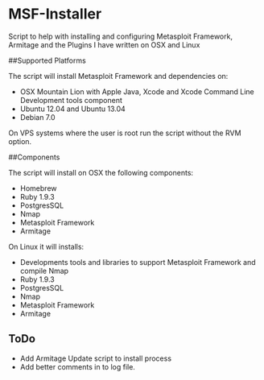 MSF-Installer
=============

Script to help with installing and configuring Metasploit Framework, Armitage and the Plugins I have written on OSX and Linux

##Supported Platforms

The script will install Metasploit Framework and dependencies on:

* OSX Mountain Lion with Apple Java, Xcode and Xcode Command Line Development tools component
* Ubuntu 12.04 and Ubuntu 13.04
* Debian 7.0

On VPS systems where the user is root run the script without the RVM option. 

##Components

The script will install on OSX the following components:

* Homebrew
* Ruby 1.9.3
* PostgresSQL
* Nmap
* Metasploit Framework
* Armitage

On Linux it will installs:

* Developments tools and libraries to support Metasploit Framework and compile Nmap
* Ruby 1.9.3
* PostgresSQL
* Nmap
* Metasploit Framework
* Armitage

## ToDo

* Add Armitage Update script to install process
* Add better comments in to log file.
